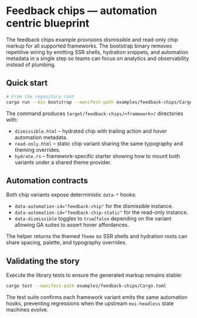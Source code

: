 # Feedback chips — automation centric blueprint

The feedback chips example provisions dismissible and read-only chip markup for
all supported frameworks. The bootstrap binary removes repetitive wiring by
emitting SSR shells, hydration snippets, and automation metadata in a single
step so teams can focus on analytics and observability instead of plumbing.

## Quick start

```bash
# From the repository root
cargo run --bin bootstrap --manifest-path examples/feedback-chips/Cargo.toml
```

The command produces `target/feedback-chips/<framework>/` directories with:

- `dismissible.html` – hydrated chip with trailing action and hover automation
  metadata.
- `read-only.html` – static chip variant sharing the same typography and theming
  overrides.
- `hydrate.rs` – framework-specific starter showing how to mount both variants
  under a shared theme provider.

## Automation contracts

Both chip variants expose deterministic `data-*` hooks:

- `data-automation-id="feedback-chip"` for the dismissible instance.
- `data-automation-id="feedback-chip-static"` for the read-only instance.
- `data-dismissible` toggles to `true`/`false` depending on the variant allowing
  QA suites to assert hover affordances.

The helper returns the themed `Theme` so SSR shells and hydration roots can share
spacing, palette, and typography overrides.

## Validating the story

Execute the library tests to ensure the generated markup remains stable:

```bash
cargo test --manifest-path examples/feedback-chips/Cargo.toml
```

The test suite confirms each framework variant emits the same automation hooks,
preventing regressions when the upstream `mui-headless` state machines evolve.
